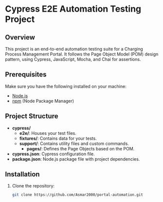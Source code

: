  # Cypress E2E Automation Testing Project

## Overview
This project is an end-to-end automation testing suite for a Charging Process Management Portal. It follows the Page Object Model (POM) design pattern, using Cypress, JavaScript, Mocha, and Chai for assertions.

## Prerequisites
Make sure you have the following installed on your machine:
- [Node.js](https://nodejs.org/)
- [npm](https://www.npmjs.com/) (Node Package Manager)

## Project Structure
- **cypress/**
  - **e2e/**: Houses your test files.
  - **fixtures/**: Contains data for your tests.
  - **support/**: Contains utility files and custom commands.
    - **pages/**: Defines the Page Objects based on the POM.
- **cypress.json**: Cypress configuration file.
- **package.json**: Node.js package file with project dependencies.

## Installation
1. Clone the repository:
   ```bash
   git clone https://github.com/Asmar2000/portal-automation.git
